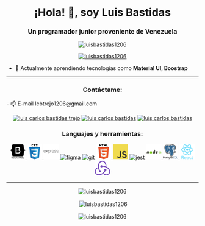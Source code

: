 <h1 align="center">¡Hola! 👋, soy Luis Bastidas</h1>
<h3 align="center">Un programador junior proveniente de Venezuela</h3>

<p align="center"> <img src="https://komarev.com/ghpvc/?username=luisbastidas1206&label=Profile%20views&color=0e75b6&style=flat" alt="luisbastidas1206" /> </p>

<p align="center"> <a href="https://github.com/ryo-ma/github-profile-trophy"><img src="https://github-profile-trophy.vercel.app/?username=luisbastidas1206" alt="luisbastidas1206" /></a> </p>

- 🌱 Actualmente aprendiendo tecnologías como **Material UI, Boostrap**

<hr/>

<h3 align="center">Contáctame:</h3>
- 📫 E-mail lcbtrejo1206@gmail.com
<p align="center">
<a href="https://linkedin.com/in/luis carlos bastidas trejo" target="blank"><img align="center" src="https://raw.githubusercontent.com/rahuldkjain/github-profile-readme-generator/master/src/images/icons/Social/linked-in-alt.svg" alt="luis carlos bastidas trejo" height="30" width="40" /></a>
<a href="https://fb.com/luis carlos bastidas" target="blank"><img align="center" src="https://raw.githubusercontent.com/rahuldkjain/github-profile-readme-generator/master/src/images/icons/Social/facebook.svg" alt="luis carlos bastidas" height="30" width="40" /></a>
<a href="https://instagram.com/luis carlos bastidas" target="blank"><img align="center" src="https://raw.githubusercontent.com/rahuldkjain/github-profile-readme-generator/master/src/images/icons/Social/instagram.svg" alt="luis carlos bastidas" height="30" width="40" /></a>
</p>

<h3 align="center">Languajes y herramientas:</h3>
<p align="center"> <a href="https://getbootstrap.com" target="_blank" rel="noreferrer"> <img src="https://raw.githubusercontent.com/devicons/devicon/master/icons/bootstrap/bootstrap-plain-wordmark.svg" alt="bootstrap" width="40" height="40"/> </a> <a href="https://www.w3schools.com/css/" target="_blank" rel="noreferrer"> <img src="https://raw.githubusercontent.com/devicons/devicon/master/icons/css3/css3-original-wordmark.svg" alt="css3" width="40" height="40"/> </a> <a href="https://expressjs.com" target="_blank" rel="noreferrer"> <img src="https://raw.githubusercontent.com/devicons/devicon/master/icons/express/express-original-wordmark.svg" alt="express" width="40" height="40"/> </a> <a href="https://www.figma.com/" target="_blank" rel="noreferrer"> <img src="https://www.vectorlogo.zone/logos/figma/figma-icon.svg" alt="figma" width="40" height="40"/> </a> <a href="https://git-scm.com/" target="_blank" rel="noreferrer"> <img src="https://www.vectorlogo.zone/logos/git-scm/git-scm-icon.svg" alt="git" width="40" height="40"/> </a> <a href="https://www.w3.org/html/" target="_blank" rel="noreferrer"> <img src="https://raw.githubusercontent.com/devicons/devicon/master/icons/html5/html5-original-wordmark.svg" alt="html5" width="40" height="40"/> </a> <a href="https://developer.mozilla.org/en-US/docs/Web/JavaScript" target="_blank" rel="noreferrer"> <img src="https://raw.githubusercontent.com/devicons/devicon/master/icons/javascript/javascript-original.svg" alt="javascript" width="40" height="40"/> </a> <a href="https://jestjs.io" target="_blank" rel="noreferrer"> <img src="https://www.vectorlogo.zone/logos/jestjsio/jestjsio-icon.svg" alt="jest" width="40" height="40"/> </a> <a href="https://nodejs.org" target="_blank" rel="noreferrer"> <img src="https://raw.githubusercontent.com/devicons/devicon/master/icons/nodejs/nodejs-original-wordmark.svg" alt="nodejs" width="40" height="40"/> </a> <a href="https://www.postgresql.org" target="_blank" rel="noreferrer"> <img src="https://raw.githubusercontent.com/devicons/devicon/master/icons/postgresql/postgresql-original-wordmark.svg" alt="postgresql" width="40" height="40"/> </a> <a href="https://reactjs.org/" target="_blank" rel="noreferrer"> <img src="https://raw.githubusercontent.com/devicons/devicon/master/icons/react/react-original-wordmark.svg" alt="react" width="40" height="40"/> </a> <a href="https://redux.js.org" target="_blank" rel="noreferrer"> <img src="https://raw.githubusercontent.com/devicons/devicon/master/icons/redux/redux-original.svg" alt="redux" width="40" height="40"/> </a> </p>

<hr/>

<p align="center"><img align="center" src="https://github-readme-stats.vercel.app/api/top-langs?username=luisbastidas1206&show_icons=true&locale=en&layout=compact" alt="luisbastidas1206" /></p>

<p align="center">&nbsp;<img align="center" src="https://github-readme-stats.vercel.app/api?username=luisbastidas1206&show_icons=true&locale=en" alt="luisbastidas1206" /></p>

<p align="center"><img align="center" src="https://github-readme-streak-stats.herokuapp.com/?user=luisbastidas1206&" alt="luisbastidas1206" /></p>
